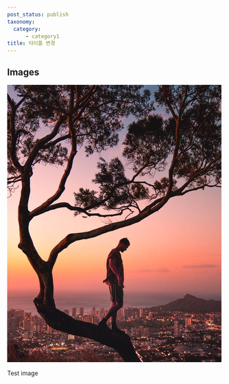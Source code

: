 ```yaml
---
post_status: publish
taxonomy:
  category:
      - category1
title: 타이틀 변경
---
```


## Images
![alt text](/_images/pic1.jpeg "This is pic4")

Test image